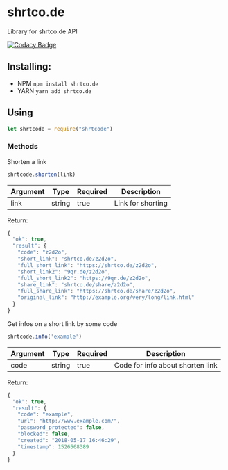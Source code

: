 # shrtco.de
Library for shrtco.de API

[![Codacy Badge](https://api.codacy.com/project/badge/Grade/9cc6d03e97464f84b80dd87bda36c07e)](https://www.codacy.com/app/tailsjs/shrtco.de?utm_source=github.com&amp;utm_medium=referral&amp;utm_content=tailsjs/shrtco.de&amp;utm_campaign=Badge_Grade)
## Installing:
* NPM
`
npm install shrtco.de
`
* YARN
`
yarn add shrtco.de
`

## Using
```js
let shrtcode = require("shrtcode") 
```

### Methods
Shorten a link
```js
shrtcode.shorten(link)
```
|Argument|Type|Required|Description|
|-|-|-|-|
|link|string|true|Link for shorting|
Return:
```js
{
　"ok": true,
　"result": {
　　"code": "z2d2o",
　　"short_link": "shrtco.de/z2d2o",
　　"full_short_link": "https://shrtco.de/z2d2o",
　　"short_link2": "9qr.de/z2d2o",
　　"full_short_link2": "https://9qr.de/z2d2o",
　　"share_link": "shrtco.de/share/z2d2o",
　　"full_share_link": "https://shrtco.de/share/z2d2o",
　　"original_link": "http://example.org/very/long/link.html"
　}
}
```
Get infos on a short link by some code
```js
shrtcode.info('example') 
```
|Argument|Type|Required|Description|
|-|-|-|-|
|code|string|true|Code for info about shorten link|
Return:
```js
{
　"ok": true,
　"result": {
　　"code": "example",
　　"url": "http://www.example.com/",
　　"password_protected": false,
　　"blocked": false,
　　"created": "2018-05-17 16:46:29",
　　"timestamp": 1526568389
　}
}
```